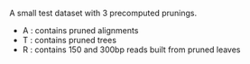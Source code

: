 A small test dataset with 3 precomputed prunings.
- A : contains pruned alignments
- T : contains pruned trees
- R : contains 150 and 300bp reads built from pruned leaves
